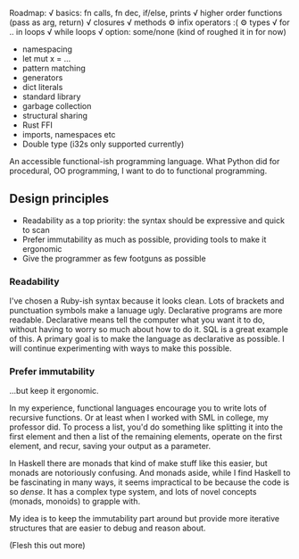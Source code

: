 Roadmap:
 √ basics: fn calls, fn dec, if/else, prints
 √ higher order functions (pass as arg, return)
 √ closures
 √ methods
 ⚙ infix operators :(
 ⚙ types
 √ for .. in loops
   √ while loops
   √ option: some/none (kind of roughed it in for now)
 - namespacing
 - let mut x = ...
 - pattern matching
 - generators
 - dict literals
 - standard library
 - garbage collection
 - structural sharing
 - Rust FFI
 - imports, namespaces etc
 - Double type (i32s only supported currently)

An accessible functional-ish programming language. What Python did for procedural, OO programming, I want to do to functional programming.

## Design principles
- Readability as a top priority: the syntax should be expressive and quick to scan
- Prefer immutability as much as possible, providing tools to make it ergonomic
- Give the programmer as few footguns as possible

### Readability

I've chosen a Ruby-ish syntax because it looks clean. Lots of brackets and punctuation symbols make
a lanuage ugly.
Declarative programs are more readable. Declarative means tell the computer what you want it to do,
without having to worry so much about how to do it. SQL is a great example of this.
A primary goal is to make the language as declarative as possible. I will continue experimenting with
ways to make this possible.

### Prefer immutability

...but keep it ergonomic.

In my experience, functional languages encourage you to write lots of recursive functions. Or at least when
I worked with SML in college, my professor did. To process a list, you'd do something like splitting it into
the first element and then a list of the remaining elements, operate on the first element, and recur, saving
your output as a parameter.

In Haskell there are monads that kind of make stuff like this easier, but monads are notoriously confusing.
And monads aside, while I find Haskell to be fascinating in many ways, it seems impractical to be because
the code is so _dense_. It has a complex type system, and lots of novel concepts (monads, monoids) to grapple
with.

My idea is to keep the immutability part around but provide more iterative structures that are easier to
debug and reason about.

(Flesh this out more)
